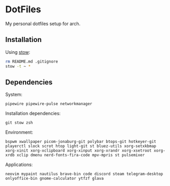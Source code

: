 # DotFiles

My personal dotfiles setup for arch.

## Installation

Using [stow](https://www.gnu.org/software/stow/):
```sh
rm README.md .gitignore
stow -t ~ *
```

## Dependencies

System:
```
pipewire pipewire-pulse networkmanager
```

Installation dependencies:
```
git stow zsh
```

Environment:
```
bspwm xwallpaper picom-jonaburg-git polybar btops-git hotkeyer-git playerctl slock scrot htop light-git st bluez-utils xorg-setxkbmap xorg-xinit xorg-xclipboard xorg-xinput xorg-xrandr xorg-xsetroot xorg-xrdb xclip dmenu nerd-fonts-fira-code mpv-mpris st pulsemixer
```

Applications:
```
neovim mypaint nautilus brave-bin code discord steam telegram-desktop onlyoffice-bin gnome-calculator ytfzf glava
```
